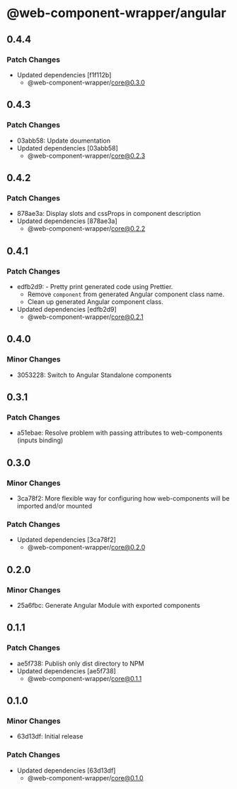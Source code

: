 # @web-component-wrapper/angular

## 0.4.4

### Patch Changes

- Updated dependencies [f1f112b]
  - @web-component-wrapper/core@0.3.0

## 0.4.3

### Patch Changes

- 03abb58: Update doumentation
- Updated dependencies [03abb58]
  - @web-component-wrapper/core@0.2.3

## 0.4.2

### Patch Changes

- 878ae3a: Display slots and cssProps in component description
- Updated dependencies [878ae3a]
  - @web-component-wrapper/core@0.2.2

## 0.4.1

### Patch Changes

- edfb2d9: - Pretty print generated code using Prettier.
  - Remove `component` from generated Angular component class name.
  - Clean up generated Angular component class.
- Updated dependencies [edfb2d9]
  - @web-component-wrapper/core@0.2.1

## 0.4.0

### Minor Changes

- 3053228: Switch to Angular Standalone components

## 0.3.1

### Patch Changes

- a51ebae: Resolve problem with passing attributes to web-components (inputs binding)

## 0.3.0

### Minor Changes

- 3ca78f2: More flexible way for configuring how web-components will be imported and/or mounted

### Patch Changes

- Updated dependencies [3ca78f2]
  - @web-component-wrapper/core@0.2.0

## 0.2.0

### Minor Changes

- 25a6fbc: Generate Angular Module with exported components

## 0.1.1

### Patch Changes

- ae5f738: Publish only dist directory to NPM
- Updated dependencies [ae5f738]
  - @web-component-wrapper/core@0.1.1

## 0.1.0

### Minor Changes

- 63d13df: Initial release

### Patch Changes

- Updated dependencies [63d13df]
  - @web-component-wrapper/core@0.1.0
